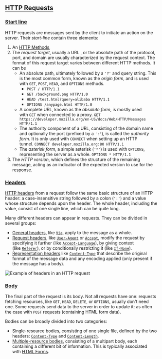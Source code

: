 
## [HTTP Requests](https://developer.mozilla.org/en-US/docs/Web/HTTP/Messages#http_requests "Permalink to HTTP Requests")

### [Start line](https://developer.mozilla.org/en-US/docs/Web/HTTP/Messages#start_line "Permalink to Start line")

HTTP requests are messages sent by the client to initiate an action on the server. Their _start-line_ contain three elements:

1.  An [HTTP Methods](Web&Net/Net/Methods.md),
2.  The _request target_, usually a URL , or the absolute path of the protocol, port, and domain are usually characterized by the request context. The format of this request target varies between different HTTP methods. It can be
    -   An absolute path, ultimately followed by a `'?'` and query string. This is the most common form, known as the _origin form_, and is used with `GET`, `POST`, `HEAD`, and `OPTIONS` methods.
        -   `POST / HTTP/1.1`
        -   `GET /background.png HTTP/1.0`
        -   `HEAD /test.html?query=alibaba HTTP/1.1`
        -   `OPTIONS /anypage.html HTTP/1.0`
    -   A complete URL, known as the _absolute form_, is mostly used with `GET` when connected to a proxy. `GET https://developer.mozilla.org/en-US/docs/Web/HTTP/Messages HTTP/1.1`
    -   The authority component of a URL, consisting of the domain name and optionally the port (prefixed by a `':'`), is called the _authority form_. It is only used with `CONNECT` when setting up an HTTP tunnel. `CONNECT developer.mozilla.org:80 HTTP/1.1`
    -   The _asterisk form_, a simple asterisk (`'*'`) is used with `OPTIONS`, representing the server as a whole. `OPTIONS * HTTP/1.1`
3.  The _HTTP version_, which defines the structure of the remaining message, acting as an indicator of the expected version to use for the response.

### [Headers](https://developer.mozilla.org/en-US/docs/Web/HTTP/Messages#headers "Permalink to Headers")

[HTTP headers](https://developer.mozilla.org/en-US/docs/Web/HTTP/Headers) from a request follow the same basic structure of an HTTP header: a case-insensitive string followed by a colon (`':'`) and a value whose structure depends upon the header. The whole header, including the value, consist of one single line, which can be quite long.

Many different headers can appear in requests. They can be divided in several groups:

-   [General headers](https://developer.mozilla.org/en-US/docs/Glossary/General_header), like [`Via`](https://developer.mozilla.org/en-US/docs/Web/HTTP/Headers/Via), apply to the message as a whole.
-   [Request headers](https://developer.mozilla.org/en-US/docs/Glossary/Request_header), like [`User-Agent`](https://developer.mozilla.org/en-US/docs/Web/HTTP/Headers/User-Agent) or [`Accept`](https://developer.mozilla.org/en-US/docs/Web/HTTP/Headers/Accept), modify the request by specifying it further (like [`Accept-Language`](https://developer.mozilla.org/en-US/docs/Web/HTTP/Headers/Accept-Language)), by giving context (like [`Referer`](https://developer.mozilla.org/en-US/docs/Web/HTTP/Headers/Referer)), or by conditionally restricting it (like [`If-None`](https://developer.mozilla.org/en-US/docs/Web/HTTP/Headers/If-None "This is a link to an unwritten page")).
-   [Representation headers](https://developer.mozilla.org/en-US/docs/Glossary/Representation_header) like [`Content-Type`](https://developer.mozilla.org/en-US/docs/Web/HTTP/Headers/Content-Type) that describe the original format of the message data and any encoding applied (only present if the message has a body).

![Example of headers in an HTTP request](https://developer.mozilla.org/en-US/docs/Web/HTTP/Messages/http_request_headers3.png)

### [Body](https://developer.mozilla.org/en-US/docs/Web/HTTP/Messages#body "Permalink to Body")

The final part of the request is its body. Not all requests have one: requests fetching resources, like `GET`, `HEAD`, `DELETE`, or `OPTIONS`, usually don't need one. Some requests send data to the server in order to update it: as often the case with `POST` requests (containing HTML form data).

Bodies can be broadly divided into two categories:

-   Single-resource bodies, consisting of one single file, defined by the two headers: [`Content-Type`](https://developer.mozilla.org/en-US/docs/Web/HTTP/Headers/Content-Type) and [`Content-Length`](https://developer.mozilla.org/en-US/docs/Web/HTTP/Headers/Content-Length).
-   [Multiple-resource bodies](https://developer.mozilla.org/en-US/docs/Web/HTTP/Basics_of_HTTP/MIME_types#multipartform-data), consisting of a multipart body, each containing a different bit of information. This is typically associated with [HTML Forms](https://developer.mozilla.org/en-US/docs/Learn/Forms).

